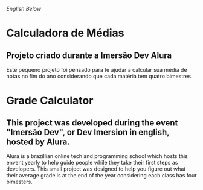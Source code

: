 *English Below*
# Calculadora de Médias
## Projeto criado durante a Imersão Dev Alura
Este pequeno projeto foi pensado para te ajudar a calcular sua média de notas no fim do ano
considerando que cada matéria tem quatro bimestres.

# Grade Calculator
## This project was developed during the event "Imersão Dev", or Dev Imersion in english, hosted by Alura. 
Alura is a brazillian online tech and programming school which hosts this envent yearly to help guide 
people while they take their first steps as developers.
This small project was designed to help you figure out what their average grade is at the end of the year
considering each class has four bimesters. 

